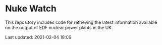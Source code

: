 # Nuke Watch

This repository includes code for retrieving the latest information available on the output of EDF nuclear power plants in the UK.

Last updated: 2021-02-04 18:06